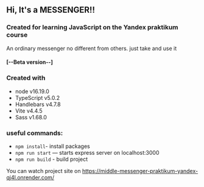 ## Hi, It's a MESSENGER!! 
### Created for learning JavaScript on the Yandex praktikum course

An ordinary messenger no different from others. just take and use it

#### [--Beta version--]

### Created with

- node v16.19.0
- TypeScript v5.0.2
- Handlebars v4.7.8
- Vite v4.4.5
- Sass v1.68.0

### useful commands:
- `npm install`- install packages
- `npm run start` — starts express server on localhost:3000
- `npm run build` - build project

You can watch project site on https://middle-messenger-praktikum-yandex-qj4l.onrender.com/
